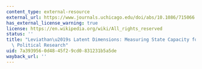 ```yaml
---
content_type: external-resource
external_url: https://www.journals.uchicago.edu/doi/abs/10.1086/715066
has_external_license_warning: true
license: https://en.wikipedia.org/wiki/All_rights_reserved
status: ''
title: "Leviathan\u2019s Latent Dimensions: Measuring State Capacity for Comparative\
  \ Political Research"
uid: 7a393956-0d48-45f2-9cd0-831231b5a5de
wayback_url: ''
---
```

